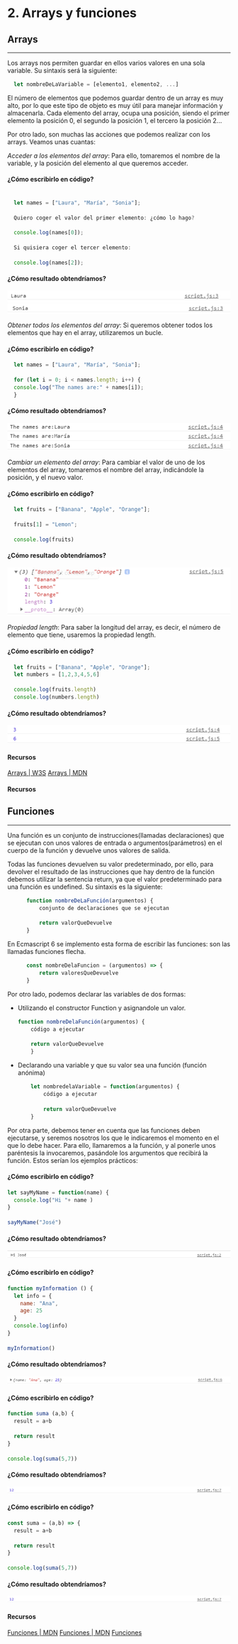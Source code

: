 # 2. Arrays y funciones

## Arrays
***
Los arrays nos permiten guardar en ellos varios valores en una sola variable. Su sintaxis será la siguiente: 

  ```javascript
    let nombreDeLaVariable = [elemento1, elemento2, ...]
 ```

El número de elementos que podemos guardar dentro de un array es muy alto, por lo que este tipo de objeto es muy útil para manejar información y almacenarla. Cada elemento del array, ocupa una posición, siendo el primer elemento la posición 0, el segundo la posición 1, el tercero la posición 2... 

Por otro lado, son muchas las acciones que podemos realizar con los arrays. Veamos unas cuantas: 

*Acceder a los elementos del array*:
Para ello, tomaremos el nombre de la variable, y la posición del elemento al que queremos acceder. 

#### ¿Cómo escribirlo en código?

  ```javascript

    let names = ["Laura", "María", "Sonia"];

    Quiero coger el valor del primer elemento: ¿cómo lo hago? 

    console.log(names[0]);

    Si quisiera coger el tercer elemento: 

    console.log(names[2]);
  ```

#### ¿Cómo resultado obtendríamos?
![img](../../../assets/rampup/bloque03/clase2-ejemplo1.png)
![img](../../../assets/rampup/bloque03/clase2-ejemplo2.png)


*Obtener todos los elementos del array*:
Si queremos obtener todos los elementos que hay en el array, utilizaremos un bucle. 

#### ¿Cómo escribirlo en código?

  ```javascript
    let names = ["Laura", "María", "Sonia"];

    for (let i = 0; i < names.length; i++) {
    console.log("The names are:" + names[i]);
    }
  ```


#### ¿Cómo resultado obtendríamos?
![img](../../../assets/rampup/bloque03/clase2-ejemplo3.png)

*Cambiar un elemento del array*:
Para cambiar el valor de uno de los elementos del array, tomaremos el nombre del array, indicándole la posición, y el nuevo valor. 

#### ¿Cómo escribirlo en código?

  ```javascript
    let fruits = ["Banana", "Apple", "Orange"];

    fruits[1] = "Lemon";

    console.log(fruits)
  ```

#### ¿Cómo resultado obtendríamos?
![img](../../../assets/rampup/bloque03/clase2-ejemplo4.png)

*Propiedad length*:
Para saber la longitud del array, es decir, el número de elemento que tiene, usaremos la propiedad length.

#### ¿Cómo escribirlo en código?

  ```javascript
    let fruits = ["Banana", "Apple", "Orange"];
    let numbers = [1,2,3,4,5,6]

    console.log(fruits.length)
    console.log(numbers.length)
  ```

#### ¿Cómo resultado obtendríamos?
![img](../../../assets/rampup/bloque03/clase2-ejemplo5.png)


#### Recursos

[Arrays | W3S](https://www.w3schools.com/js/js_arrays.asp)
[Arrays | MDN](https://developer.mozilla.org/es/docs/Web/JavaScript/Reference/Global_Objects/Array)
#### Recursos

## Funciones
***
Una función es un conjunto de instrucciones(llamadas declaraciones) que se ejecutan con unos valores de entrada o argumentos(parámetros) en el cuerpo de la función y devuelve unos valores de salida. 

Todas las funciones devuelven su valor predeterminado, por ello, para devolver el resultado de las instrucciones que hay dentro de la función debemos utilizar la sentencia return, ya que el valor predeterminado para una función es undefined. Su sintaxis es la siguiente: 

  ```javascript
        function nombreDeLaFunción(argumentos) {
            conjunto de declaraciones que se ejecutan

            return valorQueDevuelve
        }
  ```

En Ecmascript 6 se implemento esta forma de escribir las funciones: son las llamadas funciones flecha.

  ```javascript
        const nombreDelaFuncion = (argumentos) => {
            return valoresQueDevuelve
        }
  ```

Por otro lado, podemos declarar las variables de dos formas: 

- Utilizando el constructor Function y asignandole un valor. 

    ```javascript
    function nombreDelaFunción(argumentos) {
        código a ejecutar

        return valorQueDevuelve
        }
   ```
- Declarando una variable y que su valor sea una función (función anónima)

    ```javascript
        let nombredelaVariable = function(argumentos) {
            código a ejecutar

            return valorQueDevuelve
        }
    ```


Por otra parte, debemos tener en cuenta que las funciones deben ejecutarse, y seremos nosotros los que le indicaremos el momento en el que lo debe hacer. Para ello, llamaremos a la función, y al ponerle unos paréntesis la invocaremos, pasándole los argumentos que recibirá la función. Estos serían los ejemplos prácticos: 

#### ¿Cómo escribirlo en código?

  ```javascript
  let sayMyName = function(name) {
    console.log("Hi "+ name )
  }

  sayMyName("José")
  ```
#### ¿Cómo resultado obtendríamos?
![img](../../../assets/rampup/bloque03/clase2-ejemplo13.png)

#### ¿Cómo escribirlo en código?

  ```javascript
  function myInformation () {
    let info = {
      name: "Ana",
      age: 25
    }
    console.log(info)
  }

  myInformation()
  ```
#### ¿Cómo resultado obtendríamos?
![img](../../../assets/rampup/bloque03/clase2-ejemplo14.png)

#### ¿Cómo escribirlo en código?

  ```javascript
  function suma (a,b) {
    result = a+b

    return result
  }

  console.log(suma(5,7))
  ```
#### ¿Cómo resultado obtendríamos?
![img](../../../assets/rampup/bloque03/clase2-ejemplo15.png)

#### ¿Cómo escribirlo en código?

  ```javascript
  const suma = (a,b) => {
    result = a+b

    return result
  }

  console.log(suma(5,7))
  ```
#### ¿Cómo resultado obtendríamos?
![img](../../../assets/rampup/bloque03/clase2-ejemplo15.png)

#### Recursos

[Funciones | MDN](https://developer.mozilla.org/es/docs/Web/JavaScript/Guide/Functions)
[Funciones | MDN](https://developer.mozilla.org/es/docs/Web/JavaScript/Reference/Functions)
[Funciones](https://www.w3schools.com/js/js_arrow_function.asp)


